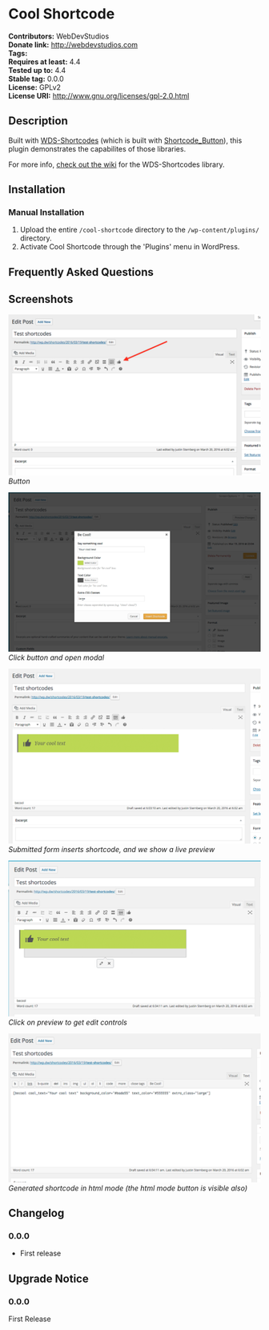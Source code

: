 # Cool Shortcode #
**Contributors:**      WebDevStudios  
**Donate link:**       http://webdevstudios.com  
**Tags:**  
**Requires at least:** 4.4  
**Tested up to:**      4.4  
**Stable tag:**        0.0.0  
**License:**           GPLv2  
**License URI:**       http://www.gnu.org/licenses/gpl-2.0.html  

## Description ##

Built with [WDS-Shortcodes](https://github.com/WebDevStudios/WDS-Shortcodes) (which is built with [Shortcode_Button](https://github.com/jtsternberg/Shortcode_Button)), this plugin demonstrates the capabilites of those libraries.

For more info, [check out the wiki](https://github.com/WebDevStudios/WDS-Shortcodes/wiki) for the WDS-Shortcodes library.

## Installation ##

### Manual Installation ###

1. Upload the entire `/cool-shortcode` directory to the `/wp-content/plugins/` directory.
2. Activate Cool Shortcode through the 'Plugins' menu in WordPress.

## Frequently Asked Questions ##


## Screenshots ##

![button](https://raw.githubusercontent.com/jtsternberg/Cool-Shortcode/master/screenshot-1.png)
*Button*

![button-click-show-modal](https://raw.githubusercontent.com/jtsternberg/Cool-Shortcode/master/screenshot-2.png)
*Click button and open modal*

![button-click-show-modal](https://raw.githubusercontent.com/jtsternberg/Cool-Shortcode/master/screenshot-3.png)
*Submitted form inserts shortcode, and we show a live preview*

![Click on preview to get edit controls](https://raw.githubusercontent.com/jtsternberg/Cool-Shortcode/master/screenshot-4.png)
*Click on preview to get edit controls*

![Generated shortcode in html mode (the html mode button is visible also)](https://raw.githubusercontent.com/jtsternberg/Cool-Shortcode/master/screenshot-5.png)
*Generated shortcode in html mode (the html mode button is visible also)*

## Changelog ##

### 0.0.0 ###
* First release

## Upgrade Notice ##

### 0.0.0 ###
First Release
